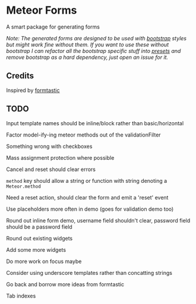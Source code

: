 # Meteor Forms

A smart package for generating forms

*Note: The generated forms are designed to be used with [bootstrap](http://twitter.github.com/bootstrap/) styles but might work fine without them. If you want to use these without bootstrap I can refactor all the bootstrap specific stuff into [presets](https://github.com/possibilities/meteor-forms/tree/master/src/forms/presets) and remove bootstrap as a hard dependency, just open an issue for it.*

## Credits

Inspired by <a href="https://github.com/justinfrench/formtastic">formtastic</a>

## TODO

Input template names should be inline/block rather than basic/horizontal

Factor model-ify-ing meteor methods out of the validationFilter

Something wrong with checkboxes

Mass assignment protection where possible

Cancel and reset should clear errors

`method` key should allow a string or function with string denoting a `Meteor.method`

Need a reset action, should clear the form and emit a 'reset' event

Use placeholders more often in demo (goes for validation demo too)

Round out inline form demo, username field shouldn't clear, password field should be a password field

Round out existing widgets

Add some more widgets

Do more work on focus maybe

Consider using underscore templates rather than concatting strings

Go back and borrow more ideas from formtastic

Tab indexes
